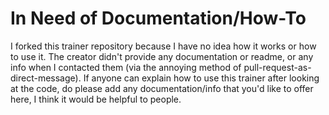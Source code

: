 # In Need of Documentation/How-To
I forked this trainer repository because I have no idea how it works or how to use it.  The creator didn't provide any documentation or readme, or any info when I contacted them (via the annoying method of pull-request-as-direct-message).  If anyone can explain how to use this trainer after looking at the code, do please add any documentation/info that you'd like to offer here, I think it would be helpful to people.
